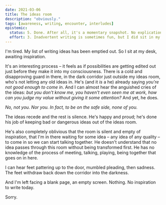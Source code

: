 ```yaml
---
date: 2021-03-06
title: The ideas room
description: "obviously."
tags: [awareness, writing, encounter, interludes]
epistemic:
  status: 5. Done. After all, it's a momentary snapshot. No explication required.
  effort: 3. Inadvertent writing is sometimes fun, but I did sit in my room. Alone. For quite some time.
---
```




I'm tired. My list of writing ideas has been emptied out. So I sit at my desk, awaiting inspiration.

It's an interesting process – it feels as if possibilities are getting edited out just before they make it into my consciousness. There is a cold and disapproving guard in there, in the dark corridor just outside my ideas room, who's not letting any old ideas in. He's (and it _is_ a he) already saying _you're not good enough to come in_. And I can almost hear the anguished cries of the ideas: _but you don't know me, you haven't even seen me at work, how can you judge my value without giving it some attention?_ And yet, he does.



_No, not you. Nor you. In fact, to be on the safe side, none of you._



The ideas recede and the rest is silence. He's happy and proud; he's done his job of keeping bad or dangerous ideas out of the ideas room. 



He's also completely oblivious that the room is silent and empty of inspiration, that I'm in there waiting for some idea – any idea of any quality – to come in so we can start talking together. He doesn't understand that no idea passes through this room without being transformed first. He has no knowledge of the process of meeting, talking, playing, being together that goes on in here.



I can hear feet pattering up to the door, mumbled pleading, then sadness. The feet withdraw back down the corridor into the darkness.



And I'm left facing a blank page, an empty screen. Nothing. No inspiration to write today. 



Sorry.